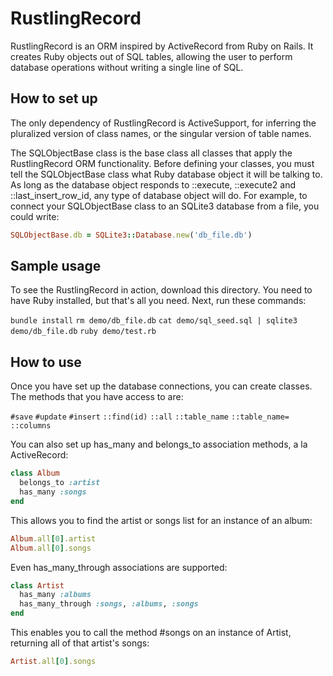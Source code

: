 # RustlingRecord

RustlingRecord is an ORM inspired by ActiveRecord from Ruby on Rails. It creates Ruby objects out of SQL tables, allowing the user to perform database operations without writing a single line of SQL.

## How to set up

The only dependency of RustlingRecord is ActiveSupport, for inferring the pluralized version of class names, or the singular version of table names.

The SQLObjectBase class is the base class all classes that apply the RustlingRecord ORM functionality. Before defining your classes, you must tell the SQLObjectBase class what Ruby database object it will be talking to. As long as the database object responds to ::execute, ::execute2 and ::last_insert_row_id, any type of database object will do. For example, to connect your SQLObjectBase class to an SQLite3 database from a file, you could write:

```ruby
SQLObjectBase.db = SQLite3::Database.new('db_file.db')
```

## Sample usage

To see the RustlingRecord in action, download this directory. You need to have Ruby installed, but that's all you need. Next, run these commands:

`bundle install`
`rm demo/db_file.db`
`cat demo/sql_seed.sql | sqlite3 demo/db_file.db`
`ruby demo/test.rb`

## How to use

Once you have set up the database connections, you can create classes. The methods that you have access to are:

`#save`
`#update`
`#insert`
`::find(id)`
`::all`
`::table_name`
`::table_name=`
`::columns`

You can also set up has_many and belongs_to association methods, a la ActiveRecord:

```ruby
class Album
  belongs_to :artist
  has_many :songs
end
```

This allows you to find the artist or songs list for an instance of an album:

```ruby
Album.all[0].artist
Album.all[0].songs
```

Even has_many_through associations are supported:

```ruby
class Artist
  has_many :albums
  has_many_through :songs, :albums, :songs
end
```

This enables you to call the method #songs on an instance of Artist, returning all of that artist's songs:

```ruby
Artist.all[0].songs
```
